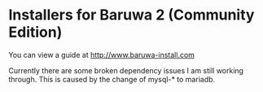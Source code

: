Installers for Baruwa 2 (Community Edition)
=========

You can view a guide at http://www.baruwa-install.com

Currently there are some broken dependency issues I am still working through. This is caused by the change of mysql-* to mariadb.

